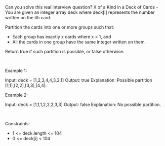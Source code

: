 Can you solve this real interview question? X of a Kind in a Deck of Cards - You are given an integer array deck where deck[i] represents the number written on the ith card.

Partition the cards into one or more groups such that:

 * Each group has exactly x cards where x > 1, and
 * All the cards in one group have the same integer written on them.

Return true if such partition is possible, or false otherwise.

 

Example 1:


Input: deck = [1,2,3,4,4,3,2,1]
Output: true
Explanation: Possible partition [1,1],[2,2],[3,3],[4,4].


Example 2:


Input: deck = [1,1,1,2,2,2,3,3]
Output: false
Explanation: No possible partition.


 

Constraints:

 * 1 <= deck.length <= 104
 * 0 <= deck[i] < 104